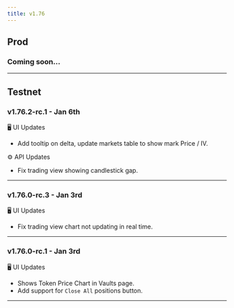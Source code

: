```yaml
---
title: v1.76
---
```


## Prod
### Coming soon...
---


## Testnet
### v1.76.2-rc.1 - Jan 6th

🖥️  UI Updates
* Add tooltip on delta, update markets table to show mark Price / IV.

⚙️ API Updates
- Fix trading view showing candlestick gap.
---

### v1.76.0-rc.3 - Jan 3rd

🖥️  UI Updates
* Fix trading view chart not updating in real time.
---

### v1.76.0-rc.1 - Jan 3rd

🖥️  UI Updates
* Shows Token Price Chart in Vaults page.
* Add support for `Close All` positions button.
---
